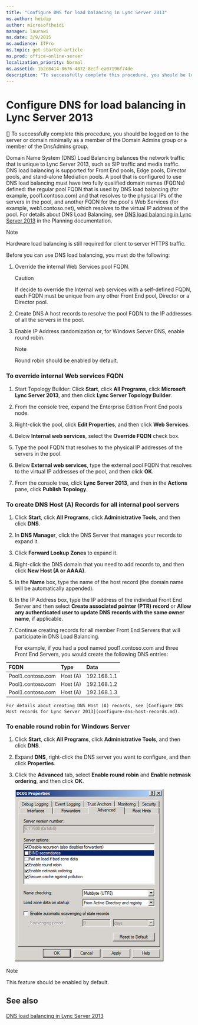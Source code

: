 ```yaml
---
title: "Configure DNS for load balancing in Lync Server 2013"
ms.author: heidip
author: microsoftheidi
manager: laurawi
ms.date: 3/9/2015
ms.audience: ITPro
ms.topic: get-started-article
ms.prod: office-online-server
localization_priority: Normal
ms.assetid: 1b2e8414-8676-4872-8ecf-ea07196f74de
description: "To successfully complete this procedure, you should be logged on to the server or domain minimally as a member of the Domain Admins group or a member of the DnsAdmins group."
---
```


# Configure DNS for load balancing in Lync Server 2013
[]
To successfully complete this procedure, you should be logged on to the server or domain minimally as a member of the Domain Admins group or a member of the DnsAdmins group.
  
Domain Name System (DNS) Load Balancing balances the network traffic that is unique to Lync Server 2013, such as SIP traffic and media traffic. DNS load balancing is supported for Front End pools, Edge pools, Director pools, and stand-alone Mediation pools. A pool that is configured to use DNS load balancing must have two fully qualified domain names (FQDNs) defined: the regular pool FQDN that is used by DNS load balancing (for example, pool1.contoso.com) and that resolves to the physical IPs of the servers in the pool, and another FQDN for the pool's Web Services (for example, web1.contoso.net), which resolves to the virtual IP address of the pool. For details about DNS Load Balancing, see [DNS load balancing in Lync Server 2013](dns-load-balancing.md) in the Planning documentation. 
  
> [!NOTE]
> Hardware load balancing is still required for client to server HTTPS traffic. 
  
Before you can use DNS load balancing, you must do the following:
  
1. Override the internal Web Services pool FQDN.
    
    > [!CAUTION]
    > If decide to override the Internal web services with a self-defined FQDN, each FQDN must be unique from any other Front End pool, Director or a Director pool. 
  
2. Create DNS A host records to resolve the pool FQDN to the IP addresses of all the servers in the pool.
    
3. Enable IP Address randomization or, for Windows Server DNS, enable round robin. 
    
    > [!NOTE]
    > Round robin should be enabled by default. 
  
### To override internal Web services FQDN

1. Start Topology Builder: Click **Start**, click **All Programs**, click **Microsoft Lync Server 2013**, and then click **Lync Server Topology Builder**.
    
2. From the console tree, expand the Enterprise Edition Front End pools node.
    
3. Right-click the pool, click **Edit Properties**, and then click **Web Services**.
    
4. Below **Internal web services**, select the **Override FQDN** check box. 
    
5. Type the pool FQDN that resolves to the physical IP addresses of the servers in the pool.
    
6. Below **External web services**, type the external pool FQDN that resolves to the virtual IP addresses of the pool, and then click **OK**.
    
7. From the console tree, click **Lync Server 2013**, and then in the **Actions** pane, click **Publish Topology**.
    
### To create DNS Host (A) Records for all internal pool servers

1. Click **Start**, click **All Programs**, click **Administrative Tools**, and then click **DNS**.
    
2. In **DNS Manager**, click the DNS Server that manages your records to expand it.
    
3. Click **Forward Lookup Zones** to expand it. 
    
4. Right-click the DNS domain that you need to add records to, and then click **New Host (A or AAAA)**.
    
5. In the **Name** box, type the name of the host record (the domain name will be automatically appended). 
    
6. In the IP Address box, type the IP address of the individual Front End Server and then select **Create associated pointer (PTR) record** or **Allow any authenticated user to update DNS records with the same owner name**, if applicable.
    
7. Continue creating records for all member Front End Servers that will participate in DNS Load Balancing.
    
    For example, if you had a pool named pool1.contoso.com and three Front End Servers, you would create the following DNS entries:
    
|**FQDN**|**Type**|**Data**|
|:-----|:-----|:-----|
|Pool1.contoso.com  <br/> |Host (A)  <br/> |192.168.1.1  <br/> |
|Pool1.contoso.com  <br/> |Host (A)  <br/> |192.168.1.2  <br/> |
|Pool1.contoso.com  <br/> |Host (A)  <br/> |192.168.1.3  <br/> |
   
    For details about creating DNS Host (A) records, see [Configure DNS Host records for Lync Server 2013](configure-dns-host-records.md).
    
### To enable round robin for Windows Server

1. Click **Start**, click **All Programs**, click **Administrative Tools**, and then click **DNS**.
    
2. Expand **DNS**, right-click the DNS server you want to configure, and then click **Properties**.
    
3. Click the **Advanced** tab, select **Enable round robin** and **Enable netmask ordering**, and then click **OK**.
    
     ![DNS Round Robin dialog box](media/DNS-RR-netmask-ordering.jpg)
  
> [!NOTE]
> This feature should be enabled by default. 
  
## See also

#### 

[DNS load balancing in Lync Server 2013](dns-load-balancing.md)

